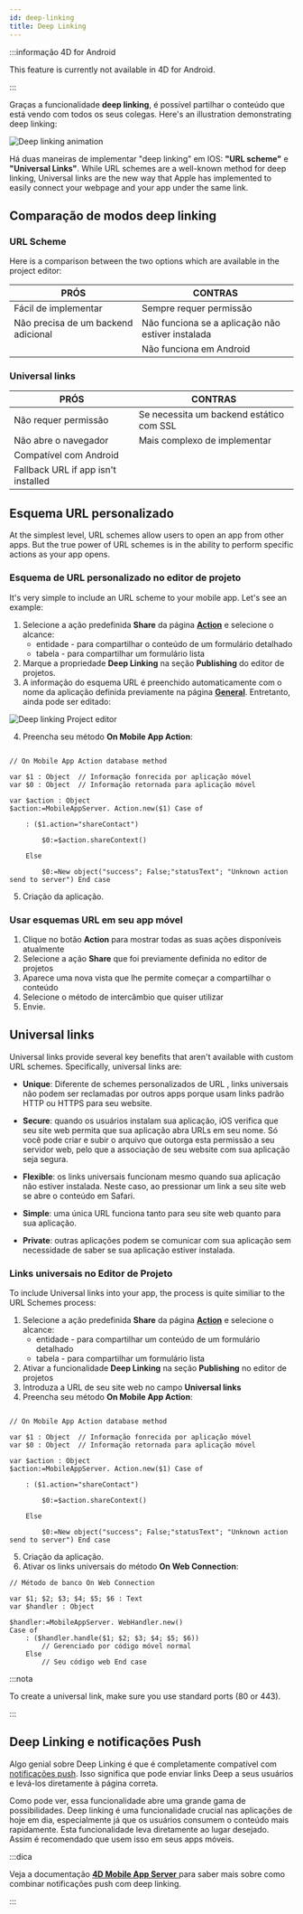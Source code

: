 ```yaml
---
id: deep-linking
title: Deep Linking
---
```


:::informação 4D for Android

This feature is currently not available in 4D for Android.

:::

Graças a funcionalidade **deep linking**, é possível partilhar o conteúdo que está vendo com todos os seus colegas. Here's an illustration demonstrating deep linking:

![Deep linking animation](img/4d-for-ios-deeplinking.gif)

Há duas maneiras de implementar "deep linking" em IOS: **"URL scheme"** e **"Universal Links"**. While URL schemes are a well-known method for deep linking, Universal links are the new way that Apple has implemented to easily connect your webpage and your app under the same link.


## Comparação de modos deep linking

### URL Scheme

Here is a comparison between the two options which are available in the project editor:

| PRÓS                                | CONTRAS                                           |
| ----------------------------------- | ------------------------------------------------- |
| Fácil de implementar                | Sempre requer permissão                           |
| Não precisa de um backend adicional | Não funciona se a aplicação não estiver instalada |
|                                     | Não funciona em Android                           |

### Universal links

| PRÓS                                | CONTRAS                                  |
| ----------------------------------- | ---------------------------------------- |
| Não requer permissão                | Se necessita um backend estático com SSL |
| Não abre o navegador                | Mais complexo de implementar             |
| Compatível com Android              |                                          |
| Fallback URL if app isn't installed |                                          |

## Esquema URL personalizado

At the simplest level, URL schemes allow users to open an app from other apps. But the true power of URL schemes is in the ability to perform specific actions as your app opens.



### Esquema de URL personalizado no editor de projeto

It's very simple to include an URL scheme to your mobile app. Let's see an example:

1. Selecione a ação predefinida **Share** da página [**Action**](../project-definition/actions.md) e selecione o alcance:
    *   entidade - para compartilhar o conteúdo de um formulário detalhado
    *   tabela - para compartilhar um formulário lista
2. Marque a propriedade **Deep Linking** na seção **Publishing** do editor de projetos.
3. A informação do esquema URL é preenchido automaticamente com o nome da aplicação definida previamente na página [**General**](../project-definition/general.md). Entretanto, ainda pode ser editado:

![Deep linking Project editor](img/deep-linking-project-editor-publishing-section.png)

4. Preencha seu método **On Mobile App Action**:

```4d

// On Mobile App Action database method

var $1 : Object  // Informação fonrecida por aplicação móvel
var $0 : Object  // Informação retornada para aplicação móvel

var $action : Object
$action:=MobileAppServer. Action.new($1) Case of 

    : ($1.action="shareContact")

        $0:=$action.shareContext()

    Else 

        $0:=New object("success"; False;"statusText"; "Unknown action send to server") End case 

```

5. Criação da aplicação.


### Usar esquemas URL em seu app móvel

1. Clique no botão **Action** para mostrar todas as suas ações disponíveis atualmente
2. Selecione a ação **Share** que foi previamente definida no editor de projetos
3. Aparece uma nova vista que lhe permite começar a compartilhar o conteúdo
4. Selecione o método de intercâmbio que quiser utilizar
5. Envie.

## Universal links

Universal links provide several key benefits that aren't available with custom URL schemes. Specifically, universal links are:

* **Unique**: Diferente de schemes personalizados de  URL , links universais não podem ser reclamadas por outros apps porque usam links padrão  HTTP ou HTTPS para seu website.

* **Secure**: quando os usuários instalam sua aplicação, iOS verifica que seu site web permita que sua aplicação abra URLs em seu nome. Só você pode criar e subir o arquivo que outorga esta permissão a seu servidor web, pelo que a associação de seu website com sua aplicação seja segura.

* **Flexible**: os links universais funcionam mesmo quando sua aplicação não estiver instalada. Neste caso, ao pressionar um link a seu site web se abre o conteúdo em Safari.

* **Simple**: uma única URL funciona tanto para seu site web quanto para sua aplicação.

* **Private**: outras aplicações podem se comunicar com sua aplicação sem necessidade de saber se sua aplicação estiver instalada.

### Links universais no Editor de Projeto

To include Universal links into your app, the process is quite similiar to the URL Schemes process:

1. Selecione a ação predefinida **Share** da página [**Action**](../project-definition/actions.md) e selecione o alcance:
    *   entidade - para compartilhar um conteúdo de um formulário detalhado
    *   tabela - para compartilhar um formulário lista
2. Ativar a funcionalidade **Deep Linking** na seção **Publishing** no editor de projetos
3. Introduza a URL de seu site web no campo **Universal links**
4. Preencha seu método **On Mobile App Action**:

```4d

// On Mobile App Action database method

var $1 : Object  // Informação fonrecida por aplicação móvel
var $0 : Object  // Informação retornada para aplicação móvel

var $action : Object
$action:=MobileAppServer. Action.new($1) Case of 

    : ($1.action="shareContact")

        $0:=$action.shareContext()

    Else 

        $0:=New object("success"; False;"statusText"; "Unknown action send to server") End case 

```

5. Criação da aplicação.
6. Ativar os links universais do método **On Web Connection**:

```4d
// Método de banco On Web Connection

var $1; $2; $3; $4; $5; $6 : Text
var $handler : Object

$handler:=MobileAppServer. WebHandler.new()
Case of
    : ($handler.handle($1; $2; $3; $4; $5; $6))
        // Gerenciado por código móvel normal
    Else
        // Seu código web End case

```

:::nota

To create a universal link, make sure you use standard ports (80 or 443).

:::

## Deep Linking e notificações Push

Algo genial sobre Deep Linking é que é completamente compatível com [notificações push](push-notification.md). Isso significa que pode enviar links Deep a seus usuários e levá-los diretamente à página correta.

Como pode ver, essa funcionalidade abre uma grande gama de possibilidades. Deep linking é uma funcionalidade crucial nas aplicações de hoje em dia, especialmente já que os usuários consumem o conteúdo mais rapidamente. Esta funcionalidade leva diretamente ao lugar desejado. Assim é recomendado que usem isso em seus apps móveis.

:::dica

Veja a documentação [**4D Mobile App Server** ](https://github.com/4d-for-ios/4D-Mobile-App-Server/blob/master/Documentation/Classes/PushNotification.md) para saber mais sobre como combinar notificações push com  deep linking.

:::






